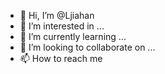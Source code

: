 - 👋 Hi, I’m @Ljiahan
- 👀 I’m interested in ...
- 🌱 I’m currently learning ...
- 💞️ I’m looking to collaborate on ...
- 📫 How to reach me 

<!---
Ljiahan/Ljiahan is a ✨ special ✨ repository because its `README.md` (this file) appears on your GitHub profile.
You can click the Preview link to take a look at your changes.
--->
